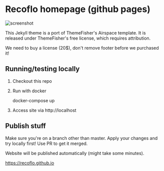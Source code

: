 # Recoflo homepage (github pages)
![screenshot](screenshots/home.png "Description goes here")

This Jekyll theme is a port of ThemeFisher's Airspace template. It is released under ThemeFisher's free license, which requires attribution.

 We need to buy a license (20$), don't remove footer before we purchased it!

## Running/testing locally

1. Checkout this repo
2. Run with docker

    docker-compose up

3. Access site via http://localhost


## Publish stuff

Make sure you're on a branch other than master.
Apply your changes and try locally first!
Use PR to get it merged.

Website will be published automatically (might take some minutes).

https://recoflo.github.io